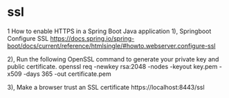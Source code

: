 # ssl
1 How to enable HTTPS in a Spring Boot Java application
1), Springboot Configure SSL
https://docs.spring.io/spring-boot/docs/current/reference/htmlsingle/#howto.webserver.configure-ssl

2), Run the following OpenSSL command to generate your private key and public certificate.
openssl req -newkey rsa:2048 -nodes -keyout key.pem -x509 -days 365 -out certificate.pem

3), Make a browser trust an SSL certificate 
https://localhost:8443/ssl


